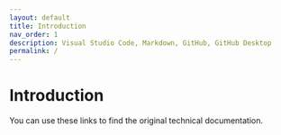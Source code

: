 ```yaml
---
layout: default
title: Introduction
nav_order: 1
description: Visual Studio Code, Markdown, GitHub, GitHub Desktop
permalink: /
---
```


# Introduction
You can use these links to find the original technical documentation.